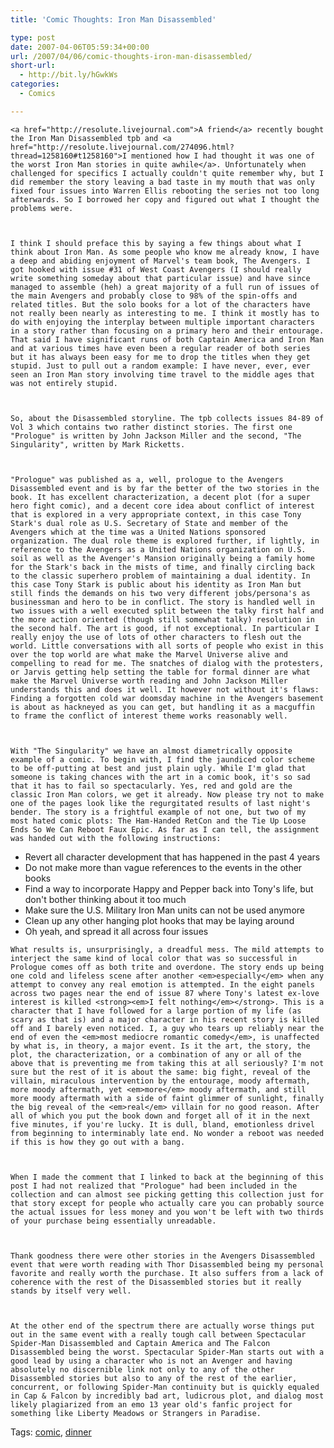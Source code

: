 ```yaml
---
title: 'Comic Thoughts: Iron Man Disassembled'

type: post
date: 2007-04-06T05:59:34+00:00
url: /2007/04/06/comic-thoughts-iron-man-disassembled/
short-url:
  - http://bit.ly/hGwkWs
categories:
  - Comics

---
```

<div class='microid-mailto+http:sha1:959d6695210329b67675911641057aff39b1c9d4'>
  
    <a href="http://resolute.livejournal.com">A friend</a> recently bought the Iron Man Disassembled tpb and <a href="http://resolute.livejournal.com/274096.html?thread=1258160#t1258160">I mentioned how I had thought it was one of the worst Iron Man stories in quite awhile</a>. Unfortunately when challenged for specifics I actually couldn't quite remember why, but I did remember the story leaving a bad taste in my mouth that was only fixed four issues into Warren Ellis rebooting the series not too long afterwards. So I borrowed her copy and figured out what I thought the problems were.
  
  
  
    I think I should preface this by saying a few things about what I think about Iron Man. As some people who know me already know, I have a deep and abiding enjoyment of Marvel's team book, The Avengers. I got hooked with issue #31 of West Coast Avengers (I should really write something someday about that particular issue) and have since managed to assemble (heh) a great majority of a full run of issues of the main Avengers and probably close to 98% of the spin-offs and related titles. But the solo books for a lot of the characters have not really been nearly as interesting to me. I think it mostly has to do with enjoying the interplay between multiple important characters in a story rather than focusing on a primary hero and their entourage. That said I have significant runs of both Captain America and Iron Man and at various times have even been a regular reader of both series but it has always been easy for me to drop the titles when they get stupid. Just to pull out a random example: I have never, ever, ever seen an Iron Man story involving time travel to the middle ages that was not entirely stupid.
  
  
  
    So, about the Disassembled storyline. The tpb collects issues 84-89 of Vol 3 which contains two rather distinct stories. The first one "Prologue" is written by John Jackson Miller and the second, "The Singularity", written by Mark Ricketts.
  
  
  
    "Prologue" was published as a, well, prologue to the Avengers Disassembled event and is by far the better of the two stories in the book. It has excellent characterization, a decent plot (for a super hero fight comic), and a decent core idea about conflict of interest that is explored in a very appropriate context, in this case Tony Stark's dual role as U.S. Secretary of State and member of the Avengers which at the time was a United Nations sponsored organization. The dual role theme is explored further, if lightly, in reference to the Avengers as a United Nations organization on U.S. soil as well as the Avenger's Mansion originally being a family home for the Stark's back in the mists of time, and finally circling back to the classic superhero problem of maintaining a dual identity. In this case Tony Stark is public about his identity as Iron Man but still finds the demands on his two very different jobs/persona's as businessman and hero to be in conflict. The story is handled well in two issues with a well executed split between the talky first half and the more action oriented (though still somewhat talky) resolution in the second half. The art is good, if not exceptional. In particular I really enjoy the use of lots of other characters to flesh out the world. Little conversations with all sorts of people who exist in this over the top world are what make the Marvel Universe alive and compelling to read for me. The snatches of dialog with the protesters, or Jarvis getting help setting the table for formal dinner are what make the Marvel Universe worth reading and John Jackson Miller understands this and does it well. It however not without it's flaws: Finding a forgotten cold war doomsday machine in the Avengers basement is about as hackneyed as you can get, but handling it as a macguffin to frame the conflict of interest theme works reasonably well.
  
  
  
    With "The Singularity" we have an almost diametrically opposite example of a comic. To begin with, I find the jaundiced color scheme to be off-putting at best and just plain ugly. While I'm glad that someone is taking chances with the art in a comic book, it's so sad that it has to fail so spectacularly. Yes, red and gold are the classic Iron Man colors, we get it already. Now please try not to make one of the pages look like the regurgitated results of last night's bender. The story is a frightful example of not one, but two of my most hated comic plots: The Ham-Handed RetCon and the Tie Up Loose Ends So We Can Reboot Faux Epic. As far as I can tell, the assignment was handed out with the following instructions:
  
  
  <ul>
    <li>
      Revert all character development that has happened in the past 4 years
    </li>
    <li>
      Do not make more than vague references to the events in the other books
    </li>
    <li>
      Find a way to incorporate Happy and Pepper back into Tony's life, but don't bother thinking about it too much
    </li>
    <li>
      Make sure the U.S. Military Iron Man units can not be used anymore
    </li>
    <li>
      Clean up any other hanging plot hooks that may be laying around
    </li>
    <li>
      Oh yeah, and spread it all across four issues
    </li>
  </ul>
  
  
    What results is, unsurprisingly, a dreadful mess. The mild attempts to interject the same kind of local color that was so successful in Prologue comes off as both trite and overdone. The story ends up being one cold and lifeless scene after another <em>especially</em> when any attempt to convey any real emotion is attempted. In the eight panels across two pages near the end of issue 87 where Tony's latest ex-love interest is killed <strong><em>I felt nothing</em></strong>. This is a character that I have followed for a large portion of my life (as scary as that is) and a major character in his recent story is killed off and I barely even noticed. I, a guy who tears up reliably near the end of even the <em>most mediocre romantic comedy</em>, is unaffected by what is, in theory, a major event. Is it the art, the story, the plot, the characterization, or a combination of any or all of the above that is preventing me from taking this at all seriously? I'm not sure but the rest of it is about the same: big fight, reveal of the villain, miraculous intervention by the entourage, moody aftermath, more moody aftermath, yet <em>more</em> moody aftermath, and still more moody aftermath with a side of faint glimmer of sunlight, finally the big reveal of the <em>real</em> villain for no good reason. After all of which you put the book down and forget all of it in the next five minutes, if you're lucky. It is dull, bland, emotionless drivel from beginning to interminably late end. No wonder a reboot was needed if this is how they go out with a bang.
  
  
  
    When I made the comment that I linked to back at the beginning of this post I had not realized that "Prologue" had been included in the collection and can almost see picking getting this collection just for that story except for people who actually care you can probably source the actual issues for less money and you won't be left with two thirds of your purchase being essentially unreadable.
  
  
  
    Thank goodness there were other stories in the Avengers Disassembled event that were worth reading with Thor Disassembled being my personal favorite and really worth the purchase. It also suffers from a lack of coherence with the rest of the Disassembled stories but it really stands by itself very well.
  
  
  
    At the other end of the spectrum there are actually worse things put out in the same event with a really tough call between Spectacular Spider-Man Disassembled and Captain America and The Falcon Disassembled being the worst. Spectacular Spider-Man starts out with a good lead by using a character who is not an Avenger and having absolutely no discernible link not only to any of the other Disassembled stories but also to any of the rest of the earlier, concurrent, or following Spider-Man continuity but is quickly equaled in Cap & Falcon by incredibly bad art, ludicrous plot, and dialog most likely plagiarized from an emo 13 year old's fanfic project for something like Liberty Meadows or Strangers in Paradise.
  
</div>

<div class="st-post-tags">
  Tags: <a href="http://www.cavort.org/tag/comic/" title="comic" rel="tag">comic</a>, <a href="http://www.cavort.org/tag/dinner/" title="dinner" rel="tag">dinner</a><br />
</div>
